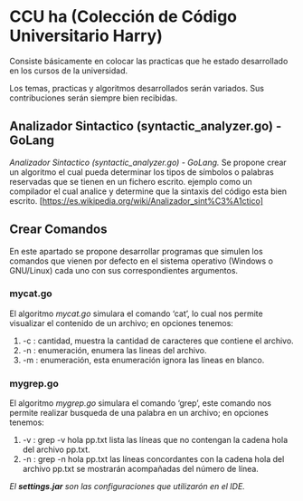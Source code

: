 # CCU ha (Colección de Código Universitario Harry)

Consiste básicamente en colocar las practicas que he estado desarrollado en los cursos de la universidad.

Los temas, practicas y algoritmos desarrollados serán variados. Sus contribuciones serán siempre bien recibidas.
 
## Analizador Sintactico (syntactic_analyzer.go) - GoLang
*Analizador Sintactico (syntactic_analyzer.go) - GoLang.*
Se propone crear un algoritmo el cual pueda determinar los tipos de símbolos o palabras reservadas que se tienen en un fichero escrito. ejemplo como un compilador el cual analice y determine que la sintaxis del código esta bien escrito.
[https://es.wikipedia.org/wiki/Analizador_sint%C3%A1ctico]

## Crear Comandos
En este apartado se propone desarrollar programas que simulen los comandos que vienen por defecto en el sistema operativo (Windows o GNU/Linux) cada uno con sus correspondientes argumentos.

### mycat.go
El algoritmo *mycat.go* simulara el comando ‘cat’, lo cual nos permite visualizar el contenido de un archivo; en opciones tenemos:
1.	-c : cantidad, muestra la cantidad de caracteres que contiene el archivo.
2.	-n : enumeración, enumera las lineas del archivo.
3.  -m : enumeración, esta enumeración ignora las lineas en blanco.

### mygrep.go
El algoritmo *mygrep.go* simulara el comando ‘grep’, este comando nos permite realizar busqueda de una palabra en un archivo; en opciones tenemos:
1.  -v : grep -v hola pp.txt lista las líneas que no contengan la cadena hola del archivo pp.txt.
2.  -n : grep -n hola pp.txt las líneas concordantes con la cadena hola del archivo pp.txt se mostrarán acompañadas del número de línea.

*El <b>settings.jar</b> son las configuraciones que utilizarón en el IDE.*